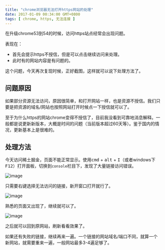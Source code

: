```yaml
---
title: "chrome浏览器无法打开https网站的处理"
date: 2017-01-09 00:34:00 GMT+0800
tags: [ chrome, https, 无法连接 ]
---
```


在升级chrome53到54的时候，访问https站点经常会出现问题。

<!-- truncate -->

表现在：

* 首先会提示https不授信，但是可以点击继续访问来处理。
* 此时有的网站内容是有问题的。

这个问题，今天再次复现时候，正好截图，这样就可以说下处理方法了。

## 问题原因

如果部分资源无法访问，原因很简单，和打开网站一样，也是资源不授信。我们只要是把资源的域名/网站也按照网站打开时候点一下授信就可以了。

至于为什么https的网站chrome变得不授信了，目前我没看到可靠地消息解释。一般都是说更新新版本，大概是时间的问题（当前版本超过60天等）。鉴于国内的情况，更新基本上是很难的。

## 处理方法

今天访问稀土掘金，页面不能正常显示。使用<kbd>cmd</kbd> + <kbd>alt</kbd> + <kbd>I</kbd>（或者windows下<kbd>F12</kbd>）打开面板，切换到`console`栏目下，发现了大量链接访问错误。

![image](https://cdn1.yukapril.com/2017-01-09-chrome-https-error-1.png)

只需要右键选择无法访问的链接，新开窗口打开就行了。

![image](https://cdn1.yukapril.com/2017-01-09-chrome-https-error-2.png)

熟悉的页面又出现了，继续就可以了。

![image](https://cdn1.yukapril.com/2017-01-09-chrome-https-error-3.png)

之后就可以回到原网站，刷新看看效果了。

如果还有失败的链接，继续再来一遍。一个链接的网站域名/端口不同，就算一个新网站，就需要重来一遍，一般网站最多3-4遍足够了。
